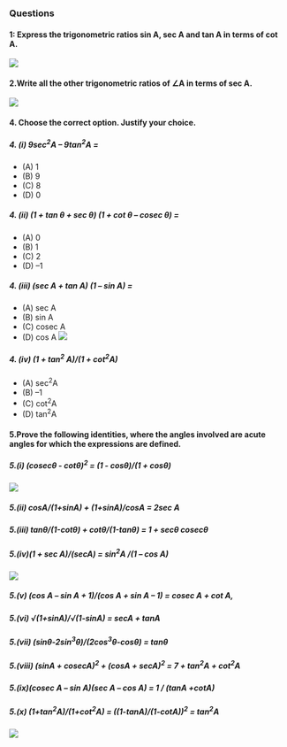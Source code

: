 ### Questions
#### 1: Express the trigonometric ratios sin A, sec A and tan A in terms of cot A.
[![](https://img.youtube.com/vi/ASwo4HJ-PLE/0.jpg)](https://www.youtube.com/watch?v=ASwo4HJ-PLE)

#### 2.Write all the other trigonometric ratios of  ∠A in terms of sec A.
[![](https://img.youtube.com/vi/wCnzYvcNMI8/0.jpg)](https://www.youtube.com/watch?v=wCnzYvcNMI8)


#### 4. Choose the correct option. Justify your choice.
##### 4. (i) 9sec<sup>2</sup>A – 9tan<sup>2</sup>A =
* (A) 1 
* (B) 9 
* (C) 8 
* (D) 0
##### 4. (ii) (1 + tan θ + sec θ) (1 + cot θ – cosec θ) =
* (A) 0 
* (B) 1 
* (C) 2 
* (D) –1
##### 4. (iii) (sec A + tan A) (1 – sin A) =
* (A) sec A 
* (B) sin A 
* (C) cosec A 
* (D) cos A
[![](https://img.youtube.com/vi/Nm0C_eEtCMk/0.jpg)](https://www.youtube.com/watch?v=Nm0C_eEtCMk)

##### 4. (iv) (1 + tan<sup>2</sup> A)/(1 + cot<sup>2</sup>A)
* (A) sec<sup>2</sup>A
* (B) –1 
* (C) cot<sup>2</sup>A
* (D) tan<sup>2</sup>A

#### 5.Prove the following identities, where the angles involved are acute angles for which the expressions are defined.
##### 5.(i)  (cosecθ - cotθ)<sup>2</sup> = (1 - cosθ)/(1 + cosθ)
[![](https://img.youtube.com/vi/YZjbHKHQDwc/0.jpg)](https://www.youtube.com/watch?v=YZjbHKHQDwc)
##### 5.(ii) cosA/(1+sinA) + (1+sinA)/cosA = 2sec A
##### 5.(iii) tanθ/(1-cotθ) + cotθ/(1-tanθ) = 1 + secθ cosecθ 
##### 5.(iv)(1 + sec A)/(secA) = sin<sup>2</sup>A /(1 – cos A)
[![](https://img.youtube.com/vi/GRVYd-wH8KA/0.jpg)](https://www.youtube.com/watch?v=GRVYd-wH8KA)
##### 5.(v) (cos A – sin A + 1)/(cos A + sin A – 1) = cosec A + cot A,
##### 5.(vi) √(1+sinA)/√(1-sinA) = secA + tanA
##### 5.(vii) (sinθ-2sin<sup>3</sup>θ)/(2cos<sup>3</sup>θ-cosθ) = tanθ
##### 5.(viii) (sinA + cosecA)<sup>2</sup> + (cosA + secA)<sup>2</sup> = 7 + tan<sup>2</sup>A + cot<sup>2</sup>A
##### 5.(ix)(cosec A – sin A)(sec A – cos A) = 1 / (tanA +cotA)
##### 5.(x) (1+tan<sup>2</sup>A)/(1+cot<sup>2</sup>A) = ((1-tanA)/(1-cotA))<sup>2</sup> = tan<sup>2</sup>A
[![](https://img.youtube.com/vi/FbcCjgW-hQQ/0.jpg)](https://www.youtube.com/watch?v=FbcCjgW-hQQ)
